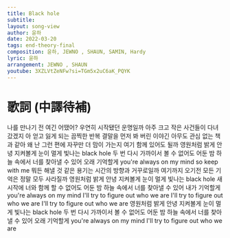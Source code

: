 ```yaml
---
title: Black hole
subtitle:
layout: song-view
author: 윤하
date: 2022-03-20
tags: end-theory-final
composition: 윤하, JEWNO , SHAUN, SAMIN, Hardy
lyric: 윤하
arrangement: JEWNO , SHAUN
youtube: 3XZLVtZeNFw?si=TGm5x2uC6aK_PQYK
---
```


# 歌詞 (中譯待補)

나를 만나기 전 여긴 어땠어?
우연히 시작됐던 운명일까
아주 크고 작은 사건들이 다녀갔겠지
아 얻고 잃게 되는 끔찍한 반복
결말을 먼저 봐 버린 이야긴
아무도 관심 없는 책과 같아
왜 난 그런 편에 자꾸만 더 맘이 가는지
여기 함께 있어도 될까
영원처럼 밝게 안녕 지켜볼게
눈이 멀게 빛나는 black hole
두 번 다시 가까이서 볼 수 없어도
어둔 밤 하늘 속에서 너를 찾아낼 수 있어
오래 기억할게
you're always on my mind
so keep with me
뭐든 해낼 것 같은 용기는
시간의 방향과 거꾸로일까
여기까지 오기전 모든 기억은
정말 모두 사라질까
영원처럼 밝게 안녕 지켜볼게
눈이 멀게 빛나는 black hole
새 시작에 너와 함께 할 수 없어도
어둔 밤 하늘 속에서 너를 찾아낼 수 있어
내가 기억할게
you're always on my mind
I'll try to figure out who we are
I'll try to figure out who we are
I'll try to figure out who we are
영원처럼 밝게 안녕 지켜볼게
눈이 멀게 빛나는 black hole
두 번 다시 가까이서 볼 수 없어도
어둔 밤 하늘 속에서 너를 찾아낼 수 있어
오래 기억할게
you're always on my mind
I'll try to figure out who we are
